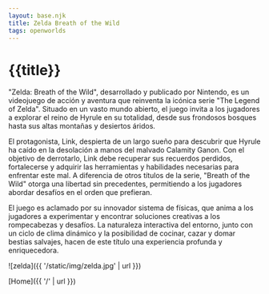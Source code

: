 ```yaml
---
layout: base.njk
title: Zelda Breath of the Wild
tags: openworlds
---
```


# {{title}}

"Zelda: Breath of the Wild", desarrollado y publicado por Nintendo, es un videojuego de acción y aventura que reinventa la icónica serie "The Legend of Zelda". Situado en un vasto mundo abierto, el juego invita a los jugadores a explorar el reino de Hyrule en su totalidad, desde sus frondosos bosques hasta sus altas montañas y desiertos áridos.

El protagonista, Link, despierta de un largo sueño para descubrir que Hyrule ha caído en la desolación a manos del malvado Calamity Ganon. Con el objetivo de derrotarlo, Link debe recuperar sus recuerdos perdidos, fortalecerse y adquirir las herramientas y habilidades necesarias para enfrentar este mal. A diferencia de otros títulos de la serie, "Breath of the Wild" otorga una libertad sin precedentes, permitiendo a los jugadores abordar desafíos en el orden que prefieran.

El juego es aclamado por su innovador sistema de físicas, que anima a los jugadores a experimentar y encontrar soluciones creativas a los rompecabezas y desafíos. La naturaleza interactiva del entorno, junto con un ciclo de clima dinámico y la posibilidad de cocinar, cazar y domar bestias salvajes, hacen de este título una experiencia profunda y enriquecedora.


![zelda]({{ '/static/img/zelda.jpg' | url }})

[Home]({{ '/' | url }})
